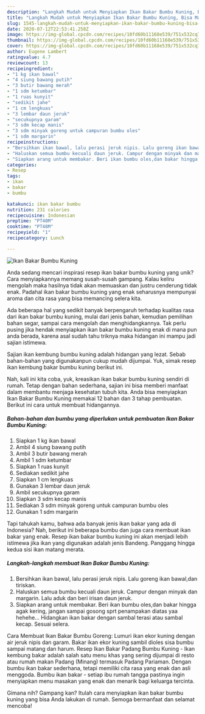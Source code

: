 ```yaml
---
description: "Langkah Mudah untuk Menyiapkan Ikan Bakar Bumbu Kuning, Bisa Manjain Lidah"
title: "Langkah Mudah untuk Menyiapkan Ikan Bakar Bumbu Kuning, Bisa Manjain Lidah"
slug: 1545-langkah-mudah-untuk-menyiapkan-ikan-bakar-bumbu-kuning-bisa-manjain-lidah
date: 2020-07-12T22:53:41.258Z
image: https://img-global.cpcdn.com/recipes/10fd60b11168e539/751x532cq70/ikan-bakar-bumbu-kuning-foto-resep-utama.jpg
thumbnail: https://img-global.cpcdn.com/recipes/10fd60b11168e539/751x532cq70/ikan-bakar-bumbu-kuning-foto-resep-utama.jpg
cover: https://img-global.cpcdn.com/recipes/10fd60b11168e539/751x532cq70/ikan-bakar-bumbu-kuning-foto-resep-utama.jpg
author: Eugene Lambert
ratingvalue: 4.7
reviewcount: 13
recipeingredient:
- "1 kg ikan bawal"
- "4 siung bawang putih"
- "3 butir bawang merah"
- "1 sdm ketumbar"
- "1 ruas kunyit"
- "sedikit jahe"
- "1 cm lengkuas"
- "3 lembar daun jeruk"
- "secukupnya garam"
- "3 sdm kecap manis"
- "3 sdm minyak goreng untuk campuran bumbu oles"
- "1 sdm margarin"
recipeinstructions:
- "Bersihkan ikan bawal, lalu perasi jeruk nipis. Lalu goreng ikan bawal,dan tiriskan."
- "Haluskan semua bumbu kecuali daun jeruk. Campur dengan minyak dan margarin. Lalu aduk dan beri irisan daun jeruk."
- "Siapkan arang untuk membakar. Beri ikan bumbu oles,dan bakar hingga agak kering, jangan sampai gosong sprt penampakan diatas yaa hehehe... Hidangkan ikan bakar dengan sambal terasi atau sambal kecap. Sesuai selera."
categories:
- Resep
tags:
- ikan
- bakar
- bumbu

katakunci: ikan bakar bumbu 
nutrition: 231 calories
recipecuisine: Indonesian
preptime: "PT40M"
cooktime: "PT48M"
recipeyield: "1"
recipecategory: Lunch

---
```



![Ikan Bakar Bumbu Kuning](https://img-global.cpcdn.com/recipes/10fd60b11168e539/751x532cq70/ikan-bakar-bumbu-kuning-foto-resep-utama.jpg)

Anda sedang mencari inspirasi resep ikan bakar bumbu kuning yang unik? Cara menyiapkannya memang susah-susah gampang. Kalau keliru mengolah maka hasilnya tidak akan memuaskan dan justru cenderung tidak enak. Padahal ikan bakar bumbu kuning yang enak seharusnya mempunyai aroma dan cita rasa yang bisa memancing selera kita.

Ada beberapa hal yang sedikit banyak berpengaruh terhadap kualitas rasa dari ikan bakar bumbu kuning, mulai dari jenis bahan, kemudian pemilihan bahan segar, sampai cara mengolah dan menghidangkannya. Tak perlu pusing jika hendak menyiapkan ikan bakar bumbu kuning enak di mana pun anda berada, karena asal sudah tahu triknya maka hidangan ini mampu jadi sajian istimewa.

Sajian ikan kembung bumbu kuning adalah hidangan yang lezat. Sebab bahan-bahan yang digunakanpun cukup mudah dijumpai. Yuk, simak resep ikan kembung bakar bumbu kuning berikut ini.


Nah, kali ini kita coba, yuk, kreasikan ikan bakar bumbu kuning sendiri di rumah. Tetap dengan bahan sederhana, sajian ini bisa memberi manfaat dalam membantu menjaga kesehatan tubuh kita. Anda bisa menyiapkan Ikan Bakar Bumbu Kuning memakai 12 bahan dan 3 tahap pembuatan. Berikut ini cara untuk membuat hidangannya.

<!--inarticleads1-->

##### Bahan-bahan dan bumbu yang diperlukan untuk pembuatan Ikan Bakar Bumbu Kuning:

1. Siapkan 1 kg ikan bawal
1. Ambil 4 siung bawang putih
1. Ambil 3 butir bawang merah
1. Ambil 1 sdm ketumbar
1. Siapkan 1 ruas kunyit
1. Sediakan sedikit jahe
1. Siapkan 1 cm lengkuas
1. Gunakan 3 lembar daun jeruk
1. Ambil secukupnya garam
1. Siapkan 3 sdm kecap manis
1. Sediakan 3 sdm minyak goreng untuk campuran bumbu oles
1. Gunakan 1 sdm margarin


Tapi tahukah kamu, bahwa ada banyak jenis ikan bakar yang ada di Indonesia? Nah, berikut ini beberapa bumbu dan juga cara membuat ikan bakar yang enak. Resep ikan bakar bumbu kuning ini akan menjadi lebih istimewa jika ikan yang digunakan adalah jenis Bandeng. Panggang hingga kedua sisi ikan matang merata. 

<!--inarticleads2-->

##### Langkah-langkah membuat Ikan Bakar Bumbu Kuning:

1. Bersihkan ikan bawal, lalu perasi jeruk nipis. Lalu goreng ikan bawal,dan tiriskan.
1. Haluskan semua bumbu kecuali daun jeruk. Campur dengan minyak dan margarin. Lalu aduk dan beri irisan daun jeruk.
1. Siapkan arang untuk membakar. Beri ikan bumbu oles,dan bakar hingga agak kering, jangan sampai gosong sprt penampakan diatas yaa hehehe... Hidangkan ikan bakar dengan sambal terasi atau sambal kecap. Sesuai selera.


Cara Membuat Ikan Bakar Bumbu Goreng: Lumuri ikan ekor kuning dengan air jeruk nipis dan garam. Bakar ikan ekor kuning sambil dioles sisa bumbu sampai matang dan harum. Resep Ikan Bakar Padang Bumbu Kuning - Ikan kembung bakar adalah salah satu menu khas yang sering dijumpai di resto atau rumah makan Padang (Minang) termasuk Padang Pariaman. Dengan bumbu ikan bakar sederhana, tetapi memiliki cita rasa yang enak dan asli menggoda. Bumbu ikan bakar - setiap ibu rumah tangga pastinya ingin menyiapkan menu masakan yang enak dan menarik bagi keluarga tercinta. 

Gimana nih? Gampang kan? Itulah cara menyiapkan ikan bakar bumbu kuning yang bisa Anda lakukan di rumah. Semoga bermanfaat dan selamat mencoba!
